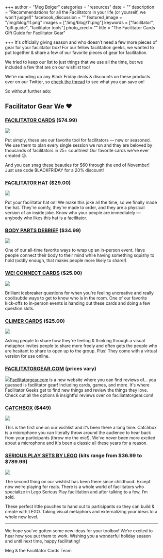 +++
author = "Meg Bolger"
categories = "resources"
date = ""
description = "Recommendations for all the Facilitators in your life (or yourself, we won't judge!)"
facebook_discussion = ""
featured_image = "/img/blog/11.png"
images = ["/img/blog/11.png"]
keywords = ["facilitator", "gift guide", "facilitator tools"]
photo_cred = ""
title = "The Facilitator Cards Gift Guide for Facilitator Gear"

+++
It's officially giving season and who doesn’t need a few more pieces of gear for your facilitator box! For our fellow facilitation geeks, we wanted to put together & share a few of our favorite pieces of gear for facilitation.

We tried to keep our list to just things that we use all the time, but we included a few that are on our wishlist too! 

We're rounding up any Black Friday deals & discounts on these products over on our Twitter, so [check the thread](https://twitter.com/FacilitatorCard/status/1463877050721263622) to see what you can save on!

So without further ado:

## **Facilitator Gear We** ♥️

### [**FACILITATOR CARDS**](https://shop.facilitator.cards/products/facilitator-cards?utm_campaign=Shop%20Now&utm_medium=nav&utm_source=fc) **($74.99)**

![](/img/blog/box-on-stack.jpg)

Put simply, these are our favorite tool for facilitators — new or seasoned. We use them to plan every single session we run and they are beloved by thousands of facilitators in 25+ countries! Our favorite cards we've ever created 😉.

And you can snag these beauties for $60 through the end of November! Just use code BLACKFRIDAY for a 20% discount!

### [**FACILITATOR HAT**](https://shop.facilitator.cards/collections/merch/products/facilitator-hat) **($29.00)**

![](/img/blog/facilitator-hat-front_1600x.jpeg)

Put your facilitator hat on! We make this joke all the time, so we finally made the hat. They're comfy, they're made to order, and they are a physical version of an inside joke. Know who your people are immediately — anybody who likes this hat is a facilitator.

### [**BODY PARTS DEBRIEF**](https://www.trainingwheelsgear.com/products/body-part-deluxe) **($34.99)**

![](/img/blog/body_part_deluxe.jpeg)

One of our all-time favorite ways to wrap up an in-person event. Have people connect their body to their mind while having something squishy to hold (oddly enough, that makes people more likely to share!).

### [**WE! CONNECT CARDS**](https://weand.me/product/we-connect-cards/) **($25.00)**

![](/img/blog/we-connect-cards-trainers-warehouse.jpeg)

Brilliant icebreaker questions for when you're feeling uncreative and really cool/subtle ways to get to know who is in the room. One of our favorite kick-offs to in-person events is handing out these cards and doing a few question slots.

### [**CLIMER CARDS**](https://climercards.com/buy-now/) **($25.00)**

![](/img/blog/climercards-deck-with-cards-500x500_740x.jpeg)

Asking people to share how they're feeling & thinking through a visual metaphor invites people to share more freely and often gets the people who are hesitant to share to open up to the group. Plus! They come with a virtual version for use online.

### [**FACILITATORGEAR.COM**](http://facilitatorgear.com/) **(prices vary)**

![](/img/blog/screen-shot-2021-11-24-at-11-36-47-am.png)[Facilitatorgear.com](http://facilitatorgear.com/) is a new website where you can find reviews of… you guessed is facilitator gear! Including cards, games, and more. It's where Facilitator Geeks get to find new things and review the things they love. Check out all the options & insightful reviews over on faciliatatorgear.com!

### [**CATCHBOX**](https://catchbox.com/products) **($449)**

![](/img/blog/catchbox-mod.png)

This is the first one on our wishlist and it’s been there a long time. Catchbox is a microphone you can literally throw around the audience to hear back from your participants (throw me the mic!). We've never been more excited about a microphone and it's been a classic all these years for a reason.

### [**SERIOUS PLAY SETS BY LEGO**](https://www.lego.com/en-us/themes/serious-play) **(kits range from $36.99 to $789.99)**

![](/img/blog/2000411_serious_play_starter_kit-480x329.jpeg)

The second thing on our wishlist has been there since childhood. Except now we’re playing for reals. There is a whole world of facilitators who specialize in Lego Serious Play facilitation and after talking to a few, I’m sold.

These perfect little pouches to hand out to participants so they can build & create with LEGO. Taking visual metaphors and externalizing your ideas to a whole new level.

***

We hope you've gotten some new ideas for your toolbox! We’re excited to hear how you put them to work. Wishing you a wonderful holiday season and until next time, happy facilitating!

Meg & the Facilitator Cards Team